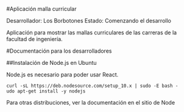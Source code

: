 #Aplicación malla curricular

Desarrollador: Los Borbotones
Estado: Comenzando el desarrollo

Aplicación para mostrar las mallas curriculares de las carreras de
la facultad de ingeniería.

#Documentación para los desarrolladores

##Instalación de Node.js en Ubuntu

Node.js es necesario para poder usar React.


```
curl -sL https://deb.nodesource.com/setup_10.x | sudo -E bash -
udo apt-get install -y nodejs

```
Para otras distribuciones, ver la documentación en el sitio de Node 
